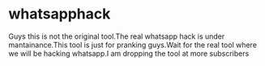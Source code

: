 # whatsapphack
Guys this is not the original tool.The real whatsapp hack is under mantainance.This tool is just for pranking guys.Wait for the real tool where we will be hacking whatsapp.I am dropping the tool at more subscribers
